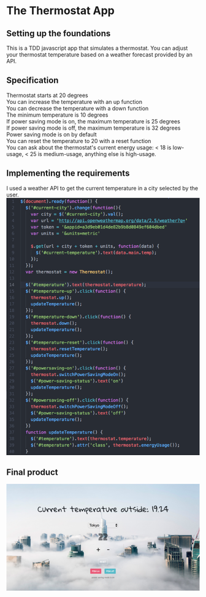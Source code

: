 # The Thermostat App

## Setting up the foundations
This is a TDD javascript app that simulates a thermostat. You can adjust your thermostat temperature based on a weather forecast provided by an API.

## Specification

Thermostat starts at 20 degrees<br>
You can increase the temperature with an up function<br>
You can decrease the temperature with a down function<br>
The minimum temperature is 10 degrees<br>
If power saving mode is on, the maximum temperature is 25 degrees<br>
If power saving mode is off, the maximum temperature is 32 degrees<br>
Power saving mode is on by default<br>
You can reset the temperature to 20 with a reset function<br>
You can ask about the thermostat's current energy usage: < 18 is low-usage, < 25 is medium-usage, anything else is high-usage.<br>

## Implementing the requirements
I used a weather API to get the current temperature in a city selected by the user.
![alt text](IMG/java.png)

## Final product
![alt text](IMG/styled.png "thermostat app")
